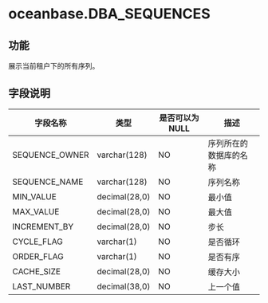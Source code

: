# oceanbase.DBA_SEQUENCES

## 功能

展示当前租户下的所有序列。

## 字段说明

| 字段名称        | 类型          | 是否可以为 NULL | 描述              |
|----------------|---------------|----------------|-------------------|
| SEQUENCE_OWNER | varchar(128)  | NO   | 序列所在的数据库的名称   |
| SEQUENCE_NAME  | varchar(128)  | NO   | 序列名称     |
| MIN_VALUE      | decimal(28,0) | NO   | 最小值     |
| MAX_VALUE      | decimal(28,0) | NO   | 最大值    |
| INCREMENT_BY   | decimal(28,0) | NO   | 步长      |
| CYCLE_FLAG     | varchar(1)    | NO   | 是否循环   |
| ORDER_FLAG     | varchar(1)    | NO   | 是否有序   |
| CACHE_SIZE     | decimal(28,0) | NO   | 缓存大小    |
| LAST_NUMBER    | decimal(38,0) | NO   | 上一个值   |
